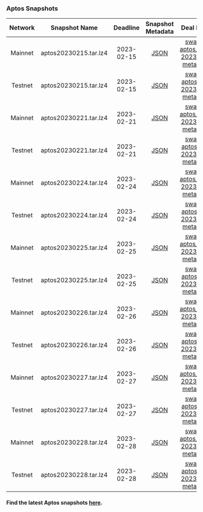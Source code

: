 
### Aptos Snapshots

| Network | Snapshot Name | Deadline | Snapshot Metadata | Deal Metadata | Deal Metadata NFT(opensea) |
| :-: | :-: | :-: | :-: | :-: | :-: |
| Mainnet | aptos20230215.tar.lz4 | 2023-02-15 | [JSON](2023-02-15_apt_mainnet/aptos_mainnet-2023-02-15.json ':include') | [swan-task-aptos_mainnet-2023-02-15-metadata.json](2023-02-15_apt_mainnet/swan-task-aptos_mainnet-2023-02-15-metadata.json ':include') | [aptos_mainnet-2023-02-15.nft](https://opensea.io/assets/matic/0xa6787587159c017ad83fe28e746fcfae0dd91383/166/)|
| Testnet | aptos20230215.tar.lz4 | 2023-02-15 | [JSON](2023-02-15_apt_testnet/aptos_testnet-2023-02-15.json ':include') | [swan-task-aptos_testnet-2023-02-15-metadata.json](2023-02-15_apt_testnet/swan-task-aptos_testnet-2023-02-15-metadata.json ':include') | [aptos_testnet-2023-02-15.nft](https://opensea.io/assets/matic/0xa6787587159c017ad83fe28e746fcfae0dd91383/168/)|
| Mainnet | aptos20230221.tar.lz4 | 2023-02-21 | [JSON](2023-02-21_apt_mainnet/aptos_mainnet-2023-02-21.json ':include') | [swan-task-aptos_mainnet-2023-02-21-metadata.json](2023-02-21_apt_mainnet/swan-task-aptos_mainnet-2023-02-21-metadata.json ':include') | [aptos_mainnet-2023-02-21.nft](https://opensea.io/assets/matic/0xa6787587159c017ad83fe28e746fcfae0dd91383/169/)|
| Testnet | aptos20230221.tar.lz4 | 2023-02-21 | [JSON](2023-02-21_apt_testnet/aptos_testnet-2023-02-21.json ':include') | [swan-task-aptos_testnet-2023-02-21-metadata.json](2023-02-21_apt_testnet/swan-task-aptos_testnet-2023-02-21-metadata.json ':include') | [aptos_testnet-2023-02-21.nft](https://opensea.io/assets/matic/0xa6787587159c017ad83fe28e746fcfae0dd91383/170/) |
| Mainnet | aptos20230224.tar.lz4 | 2023-02-24 | [JSON](2023-02-24_apt_mainnet/aptos_mainnet-2023-02-24.json ':include') | [swan-task-aptos_mainnet-2023-02-24-metadata.json](2023-02-24_apt_mainnet/swan-task-aptos_mainnet-2023-02-24-metadata.json ':include') | [aptos_mainnet-2023-02-24.nft](https://opensea.io/assets/matic/0xa6787587159c017ad83fe28e746fcfae0dd91383/171/) |
| Testnet | aptos20230224.tar.lz4 | 2023-02-24 | [JSON](2023-02-24_apt_testnet/aptos_testnet-2023-02-24.json ':include') | [swan-task-aptos_testnet-2023-02-24-metadata.json](2023-02-24_apt_testnet/swan-task-aptos_testnet-2023-02-24-metadata.json ':include') | [aptos_testnet-2023-02-24.nft](https://opensea.io/assets/matic/0xa6787587159c017ad83fe28e746fcfae0dd91383/173/) |
| Mainnet | aptos20230225.tar.lz4 | 2023-02-25 | [JSON](2023-02-25_apt_mainnet/aptos_mainnet-2023-02-25.json ':include') | [swan-task-aptos_mainnet-2023-02-25-metadata.json](2023-02-25_apt_mainnet/swan-task-aptos_mainnet-2023-02-25-metadata.json ':include') | [aptos_mainnet-2023-02-25.nft](https://opensea.io/assets/matic/0xa6787587159c017ad83fe28e746fcfae0dd91383/174/) |
| Testnet | aptos20230225.tar.lz4 | 2023-02-25 | [JSON](2023-02-25_apt_testnet/aptos_testnet-2023-02-25.json ':include') | [swan-task-aptos_testnet-2023-02-25-metadata.json](2023-02-25_apt_testnet/swan-task-aptos_testnet-2023-02-25-metadata.json ':include') | [aptos_testnet-2023-02-25.nft](https://opensea.io/assets/matic/0xa6787587159c017ad83fe28e746fcfae0dd91383/175/) |
| Mainnet | aptos20230226.tar.lz4 | 2023-02-26 | [JSON](2023-02-26_apt_mainnet/aptos_mainnet-2023-02-26.json ':include') | [swan-task-aptos_mainnet-2023-02-26-metadata.json](2023-02-26_apt_mainnet/swan-task-aptos_mainnet-2023-02-26-metadata.json ':include') | [aptos_mainnet-2023-02-26.nft](https://opensea.io/assets/matic/0xa6787587159c017ad83fe28e746fcfae0dd91383/176/) |
| Testnet | aptos20230226.tar.lz4 | 2023-02-26 | [JSON](2023-02-26_apt_testnet/aptos_testnet-2023-02-26.json ':include') | [swan-task-aptos_testnet-2023-02-26-metadata.json](2023-02-26_apt_testnet/swan-task-aptos_testnet-2023-02-26-metadata.json ':include') | [aptos_testnet-2023-02-26.nft](https://opensea.io/assets/matic/0xa6787587159c017ad83fe28e746fcfae0dd91383/177/) |
| Mainnet | aptos20230227.tar.lz4 | 2023-02-27 | [JSON](2023-02-27_apt_mainnet/aptos_mainnet-2023-02-27.json ':include') | [swan-task-aptos_mainnet-2023-02-27-metadata.json](2023-02-27_apt_mainnet/swan-task-aptos_mainnet-2023-02-27-metadata.json ':include') | [aptos_mainnet-2023-02-27.nft](https://opensea.io/assets/matic/0xa6787587159c017ad83fe28e746fcfae0dd91383/178/) |
| Testnet | aptos20230227.tar.lz4 | 2023-02-27 | [JSON](2023-02-27_apt_testnet/aptos_testnet-2023-02-27.json ':include') | [swan-task-aptos_testnet-2023-02-27-metadata.json](2023-02-27_apt_testnet/swan-task-aptos_testnet-2023-02-27-metadata.json ':include') | [aptos_testnet-2023-02-27.nft](https://opensea.io/assets/matic/0xa6787587159c017ad83fe28e746fcfae0dd91383/179/) |
| Mainnet | aptos20230228.tar.lz4 | 2023-02-28 | [JSON](2023-02-28_apt_mainnet/aptos_mainnet-2023-02-28.json ':include') | [swan-task-aptos_mainnet-2023-02-28-metadata.json](2023-02-28_apt_mainnet/swan-task-aptos_mainnet-2023-02-28-metadata.json ':include') | [aptos_mainnet-2023-02-28.nft](https://opensea.io/assets/matic/0xa6787587159c017ad83fe28e746fcfae0dd91383/180/) |
| Testnet | aptos20230228.tar.lz4 | 2023-02-28 | [JSON](2023-02-28_apt_testnet/aptos_testnet-2023-02-28.json ':include') | [swan-task-aptos_testnet-2023-02-28-metadata.json](2023-02-28_apt_testnet/swan-task-aptos_testnet-2023-02-28-metadata.json ':include') | [aptos_testnet-2023-02-28.nft](https://opensea.io/assets/matic/0xa6787587159c017ad83fe28e746fcfae0dd91383/181/) |

#### Find the latest Aptos snapshots [here](https://bwarelabs.com/snapshots).

